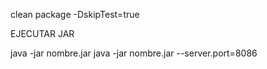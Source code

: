 clean package -DskipTest=true


EJECUTAR JAR

java -jar nombre.jar
java -jar nombre.jar --server.port=8086
